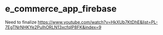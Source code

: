 # e_commerce_app_firebase

Need to finalize
https://www.youtube.com/watch?v=HkXUb7KtDhE&list=PL-7EgTNrNHKYe2PulhORLN13xcfqIP8FK&index=9
